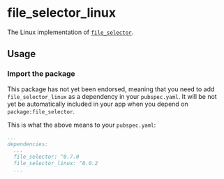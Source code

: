 # file_selector_linux

The Linux implementation of [`file_selector`][1].

## Usage

### Import the package

This package has not yet been endorsed, meaning that you need to add `file_selector_linux`
as a dependency in your `pubspec.yaml`. It will be not yet be automatically included in your app
when you depend on `package:file_selector`.

This is what the above means to your `pubspec.yaml`:

```yaml
...
dependencies:
  ...
  file_selector: ^0.7.0
  file_selector_linux: ^0.0.2
  ...
```

[1]: https://github.com/flutter/plugins/tree/master/packages/file_selector
